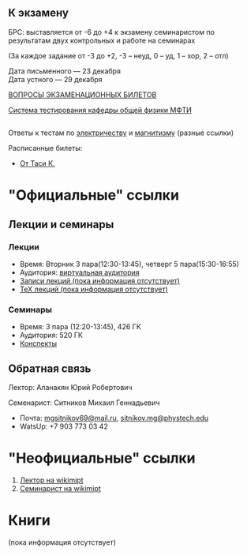 
## К экзамену
БРС: выставляется от -6 до +4 к экзамену семинаристом по результатам двух контрольных и работе на семинарах 

(За каждое задание от -3 до +2, -3 – неуд, 0 – уд, 1 – хор, 2 – отл)

Дата письменного –– 23 декабря  
Дата устного –– 29 декабря

[ВОПРОСЫ ЭКЗАМЕНАЦИОННЫХ БИЛЕТОВ](https://mipt.ru/education/chair/physics/S_III/Электричество_2020_21.pdf) 

[Система тестирования кафедры общей физики МФТИ](http://testing.physics.mipt.ru)
##
Ответы к тестам по [электричеству](https://elect-magn.000webhostapp.com/electricity.html) и [магнитизму](https://elect-magn.000webhostapp.com/examelect.html) (разные ссылки)

Расписанные билеты:
- [От Таси К.](https://drive.google.com/drive/folders/1n5d8RnxSC49qOSUqs3JreLrLvEA1ASiI)

# "Официальные" ссылки
## Лекции и семинары
### Лекции  
- Время: Вторник 3 пара(12:30-13:45), четверг 5 пара(15:30-16:55)
- Аудитория: [виртуальная аудитория](https://mipt.ru/education/elektronnoe-obuchenie/virtualRooms/gen.phys.php)
- [Записи лекций (пока информация отсутствует)]()
- [ТеХ лекций (пока информация отсутствует)]()

### Семинары  
- Время: 3 пара (12:20-13:45), 426 ГК
- Аудитория: 520 ГК
- [Конспекты](https://drive.google.com/drive/folders/1tFJHs2UJKf76ZTd9OdfSJd9GpGjniu1l?usp=sharing)


## Обратная связь
Лектор: Аланакян Юрий Робертович

Семенарист: Ситников Михаил Геннадьевич
- Почта: mgsitnikov69@mail.ru, sitnikov.mg@phystech.edu
- WatsUp: +7 903 773 03 42

# "Неофициальные" ссылки
1. [Лектор на wikimipt](http://wikimipt.org/wiki/%D0%90%D0%BB%D0%B0%D0%BD%D0%B0%D0%BA%D1%8F%D0%BD_%D0%AE%D1%80%D0%B8%D0%B9_%D0%A0%D0%BE%D0%B1%D0%B5%D1%80%D1%82%D0%BE%D0%B2%D0%B8%D1%87)  
1. [Семинарист на wikimipt](http://wikimipt.org/wiki/Ситников_Михаил_Геннадьевич)  

# Книги
(пока информация отсутствует)

